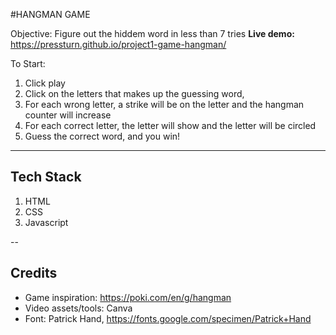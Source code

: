 #HANGMAN GAME 

Objective: Figure out the hiddem word in less than 7 tries
**Live demo:** https://pressturn.github.io/project1-game-hangman/

To Start: 
1. Click play
2. Click on the letters that makes up the guessing word, 
3. For each wrong letter, a strike will be on the letter and the hangman counter will increase
4. For each correct letter, the letter will show and the letter will be circled
5. Guess the correct word, and you win! 

--- 

## Tech Stack 

1. HTML
2. CSS
3. Javascript

--

## Credits

- Game inspiration: https://poki.com/en/g/hangman
- Video assets/tools: Canva
- Font: Patrick Hand, https://fonts.google.com/specimen/Patrick+Hand


